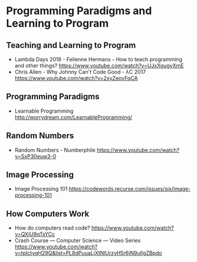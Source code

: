 # Programming Paradigms and Learning to Program

## Teaching and Learning to Program

* Lambda Days 2018 - Felienne Hermans - How to teach programming and other things?
  https://www.youtube.com/watch?v=UJxXgugvXmE
* Chris Allen - Why Johnny Can't Code Good - λC 2017
  https://www.youtube.com/watch?v=2xyZeovFqCA

## Programming Paradigms

* Learnable Programming
  http://worrydream.com/LearnableProgramming/
  
## Random Numbers

* Random Numbers - Numberphile
  https://www.youtube.com/watch?v=SxP30euw3-0

## Image Processing

* Image Processing 101
  https://codewords.recurse.com/issues/six/image-processing-101

## How Computers Work

* How do computers read code?
  https://www.youtube.com/watch?v=QXjU9qTsYCc
* Crash Course — Computer Science — Video Series
  https://www.youtube.com/watch?v=tpIctyqH29Q&list=PL8dPuuaLjXtNlUrzyH5r6jN9ulIgZBpdo
